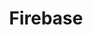 ---
blog: https://firebase.googleblog.com/
codehost: https://github.com/https://github.com/firebase
facebook: https://www.facebook.com/Firebase/
guide: https://firebase.google.com/brand-guidelines/
images:
- firebase-ar21.svg
- firebase-icon.svg
logohandle: firebase
sort: firebase
tags:
- google
- paas
title: Firebase
twitter: https://x.com/Firebase
website: https://firebase.google.com/
wikipedia: https://en.wikipedia.org/wiki/Firebase
---